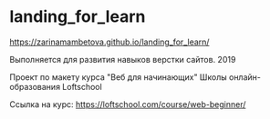 # landing_for_learn

https://zarinamambetova.github.io/landing_for_learn/

Выполняется для развития навыков верстки сайтов. 2019

Проект по макету курса "Веб для начинающих" Школы онлайн-образования Loftschool 

Ссылка на курс: 
https://loftschool.com/course/web-beginner/
